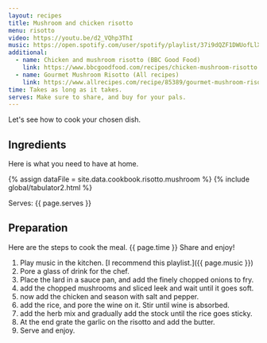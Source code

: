 ```yaml
---
layout: recipes
title: Mushroom and chicken risotto
menu: risotto
video: https://youtu.be/d2_VQhp3ThI
music: https://open.spotify.com/user/spotify/playlist/37i9dQZF1DWUofLlXqRWZz?si=USn4-F9USKyABFz6jLhhtg
additional:
  - name: Chicken and mushroom risotto (BBC Good Food)
    link: https://www.bbcgoodfood.com/recipes/chicken-mushroom-risotto
  - name: Gourmet Mushroom Risotto (All recipes)
    link: https://www.allrecipes.com/recipe/85389/gourmet-mushroom-risotto/
time: Takes as long as it takes.
serves: Make sure to share, and buy for your pals.
---
```


Let's see how to cook your chosen dish.
<!-- excerpt-end -->

## Ingredients

Here is what you need to have at home.

{% assign dataFile = site.data.cookbook.risotto.mushroom %}
{% include global/tabulator2.html %}


Serves: {{ page.serves }}

## Preparation

Here are the steps to cook the meal. {{ page.time }} Share and enjoy!

1. Play music in the kitchen. [I recommend this playlist.]({{ page.music }})
2. Pore a glass of drink for the chef.
3. Place the lard in a sauce pan, and add the finely chopped onions to fry.
4. add the chopped mushrooms and sliced leek and wait until it goes soft.
5. now add the chicken and season with salt and pepper.
6. add the rice, and pore the wine on it. Stir until wine is absorbed.
7. add the herb mix and gradually add the stock until the rice goes sticky.
8. At the end grate the garlic on the risotto and add the butter.
9. Serve and enjoy.